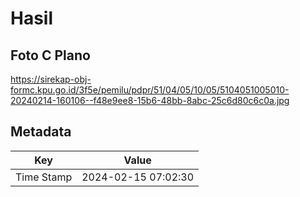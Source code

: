 # Hasil

## Foto C Plano

https://sirekap-obj-formc.kpu.go.id/3f5e/pemilu/pdpr/51/04/05/10/05/5104051005010-20240214-160106--f48e9ee8-15b6-48bb-8abc-25c6d80c6c0a.jpg


## Metadata

| Key        | Value               |
| ---------- | ------------------- |
| Time Stamp | 2024-02-15 07:02:30 |



